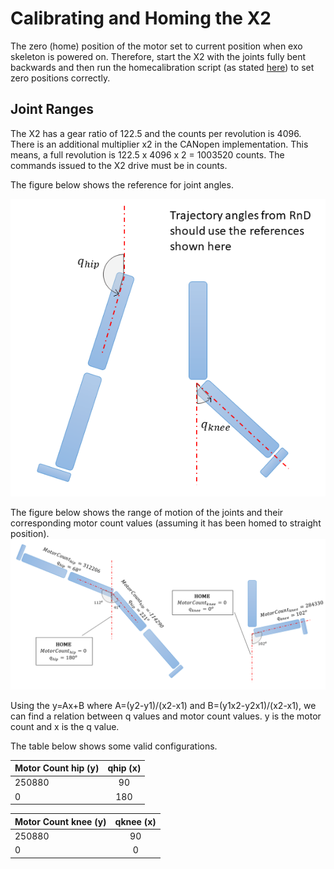 # Calibrating and Homing the X2
The zero (home) position of the motor set to current position when exo skeleton is powered on. Therefore, start the X2 with the joints fully bent backwards and then run the homecalibration script (as stated [here](https://embeded.readthedocs.io/en/latest/Deployment/x2_trajectory_test/)) to set zero positions correctly.

## Joint Ranges

The X2 has a gear ratio of 122.5 and the counts per revolution is 4096. There is an additional multiplier x2 in the CANopen implementation. This means, a full revolution is 122.5 x 4096 x 2 = 1003520 counts. The commands issued to the X2 drive must be in counts. 

The figure below shows the reference for joint angles.

![Joint Reference](img/joint_ref.png)

The figure below shows the range of motion of the joints and their corresponding motor count values (assuming it has been homed to straight position).
![Joint Range of Motion](img/joint_rom.png)

Using the y=Ax+B where A=(y2-y1)/(x2-x1) and B=(y1x2-y2x1)/(x2-x1), we can find a relation between q values and motor count values. y is the motor count and x is the q value. 

The table below shows some valid configurations.

| Motor Count hip (y)  | qhip (x)  |
| -------------------- |:---------:|
| 250880               | 90        |
| 0                    | 180       |

| Motor Count knee (y) | qknee (x) |
| -------------------- |:---------:|
| 250880               | 90        |
| 0                    | 0         |

